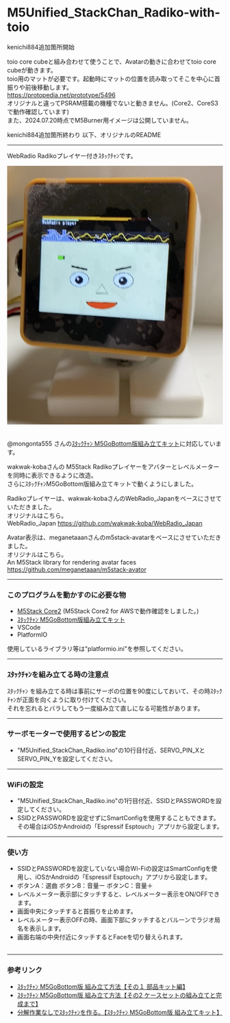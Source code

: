 # M5Unified_StackChan_Radiko-with-toio

kenichi884追加箇所開始 

toio core cubeと組み合わせて使うことで、Avatarの動きに合わせてtoio core cubeが動きます。<br>
toio用のマットが必要です。起動時にマットの位置を読み取ってそこを中心に首振りや前後移動します。<br>
  https://protopedia.net/prototype/5496 <br>
オリジナルと違ってPSRAM搭載の機種でないと動きません。(Core2、CoreS3で動作確認しています)<br>
また、2024.07.20時点でM5Burner用イメージは公開していません。

 kenichi884追加箇所終わり 以下、オリジナルのREADME

---

WebRadio Radikoプレイヤー付きｽﾀｯｸﾁｬﾝです。


![画像1](images/image1.png)<br><br>


@mongonta555 さんの[ｽﾀｯｸﾁｬﾝ M5GoBottom版組み立てキット](https://raspberrypi.mongonta.com/about-products-stackchan-m5gobottom-version/ "Title")に対応しています。<br>

wakwak-kobaさんの M5Stack Radikoプレイヤーをアバターとレベルメーターを同時に表示できるように改造。<br>
さらにｽﾀｯｸﾁｬﾝM5GoBottom版組み立てキットで動くようにしました。<br>

Radikoプレイヤーは、wakwak-kobaさんのWebRadio_Japanをベースにさせていただきました。<br>
オリジナルはこちら。<br>
WebRadio_Japan <https://github.com/wakwak-koba/WebRadio_Japan><br>


Avatar表示は、meganetaaanさんのm5stack-avatarをベースにさせていただきました。<br>
オリジナルはこちら。<br>
An M5Stack library for rendering avatar faces <https://github.com/meganetaaan/m5stack-avator><br>

---
### このプログラムを動かすのに必要な物 ###
* [M5Stack Core2](http://www.m5stack.com/ "Title") (M5Stack Core2 for AWSで動作確認をしました。)<br>
* [ｽﾀｯｸﾁｬﾝ M5GoBottom版組み立てキット](https://raspberrypi.mongonta.com/about-products-stackchan-m5gobottom-version/ "Title")
* VSCode
* PlatformIO<br>

使用しているライブラリ等は"platformio.ini"を参照してください。<br>


---
### ｽﾀｯｸﾁｬﾝを組み立てる時の注意点 ###
ｽﾀｯｸﾁｬﾝ を組み立てる時は事前にサーボの位置を90度にしておいて、その時ｽﾀｯｸﾁｬﾝが正面を向くように取り付けてください。<br>
それを忘れるとバラしてもう一度組み立て直しになる可能性があります。<br>

---
### サーボモーターで使用するピンの設定 ###
* "M5Unified_StackChan_Radiko.ino"の10行目付近、SERVO_PIN_XとSERVO_PIN_Yを設定してください。

---
### WiFiの設定 ###
* "M5Unified_StackChan_Radiko.ino"の1行目付近、SSIDとPASSWORDを設定してください。
* SSIDとPASSWORDを設定せずにSmartConfigを使用することもできます。
その場合はiOSかAndroidの「Espressif Esptouch」アプリから設定します。

---
### 使い方 ###
* SSIDとPASSWORDを設定していない場合Wi-Fiの設定はSmartConfigを使用し、iOSかAndroidの「Espressif Esptouch」アプリから設定します。<br>
* ボタンA：選曲 ボタンB：音量ー ボタンC：音量＋<br>
* レベルメーター表示部にタッチすると、レベルメーター表示をON/OFFできます。<br>
* 画面中央にタッチすると首振りを止めます。<br>
* レベルメーター表示OFFの時、画面下部にタッチするとバルーンでラジオ局名を表示します。<br>
* 画面右端の中央付近にタッチするとFaceを切り替えられます。<br><br>

---
### 参考リンク ###
* [ｽﾀｯｸﾁｬﾝ M5GoBottom版 組み立て方法【その１ 部品キット編】](https://raspberrypi.mongonta.com/how-to-make-stackchan-m5gobottom/ "Title")　<br>
* [ｽﾀｯｸﾁｬﾝ M5GoBottom版 組み立て方法【その2 ケースセットの組み立てと完成まで】](https://raspberrypi.mongonta.com/how-to-make-stackchan-m5gobottom-2/ "Title")　<br>
* [分解作業なしでｽﾀｯｸﾁｬﾝを作る。【ｽﾀｯｸﾁｬﾝ M5GoBottom版 組み立てキット】](https://raspberrypi.mongonta.com/how-to-build-easy-stackchan-m5gobottom/ "Title")<br>

<br><br><br>

